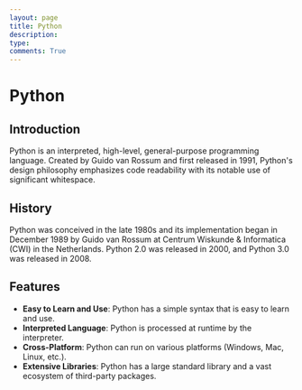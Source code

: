 ```yaml
---
layout: page
title: Python
description: 
type: 
comments: True
---
```

# Python

## Introduction
Python is an interpreted, high-level, general-purpose programming language. Created by Guido van Rossum and first released in 1991, Python's design philosophy emphasizes code readability with its notable use of significant whitespace.

## History
Python was conceived in the late 1980s and its implementation began in December 1989 by Guido van Rossum at Centrum Wiskunde & Informatica (CWI) in the Netherlands. Python 2.0 was released in 2000, and Python 3.0 was released in 2008.

## Features
- **Easy to Learn and Use**: Python has a simple syntax that is easy to learn and use.
- **Interpreted Language**: Python is processed at runtime by the interpreter.
- **Cross-Platform**: Python can run on various platforms (Windows, Mac, Linux, etc.).
- **Extensive Libraries**: Python has a large standard library and a vast ecosystem of third-party packages.